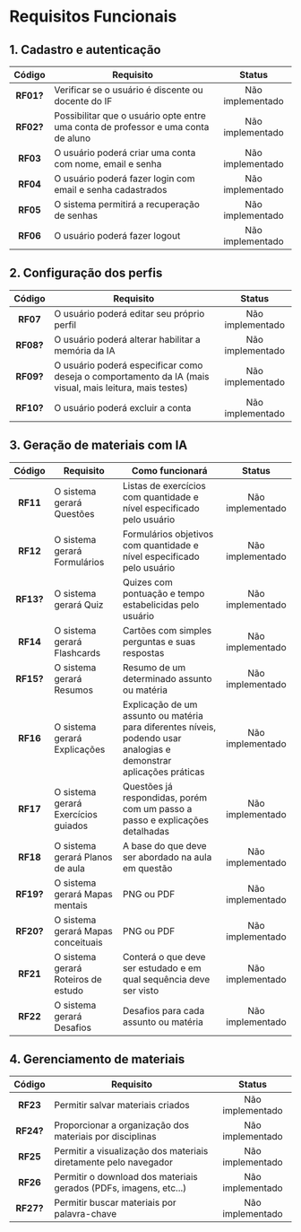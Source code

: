 # Requisitos Funcionais

## 1. Cadastro e autenticação

| Código | Requisito | Status |
| :----: | --------- | :----: |
| **RF01?** | Verificar se o usuário é discente ou docente do IF | Não implementado |
| **RF02?** | Possibilitar que o usuário opte entre uma conta de professor e uma conta de aluno | Não implementado |
| **RF03** | O usuário poderá criar uma conta com nome, email e senha | Não implementado |
| **RF04** | O usuário poderá fazer login com email e senha cadastrados | Não implementado |
| **RF05** | O sistema permitirá a recuperação de senhas | Não implementado |
| **RF06** | O usuário poderá fazer logout | Não implementado |

## 2. Configuração dos perfis

| Código  | Requisito | Status |
| :-----: | --------- | :----: |
| **RF07** | O usuário poderá editar seu próprio perfil | Não implementado |
| **RF08?** | O usuário poderá alterar habilitar a memória da IA | Não implementado |
| **RF09?** | O usuário poderá especificar como deseja o comportamento da IA (mais visual, mais leitura, mais testes) | Não implementado |
| **RF10?** | O usuário poderá excluir a conta | Não implementado |

## 3. Geração de materiais com IA

| Código | Requisito | Como funcionará | Status |
| :----: | --------- | --------------- | :----: |
| **RF11** | O sistema gerará Questões | Listas de exercícios com quantidade e nível especificado pelo usuário | Não implementado |
| **RF12** | O sistema gerará Formulários | Formulários objetivos com quantidade e nível especificado pelo usuário | Não implementado |
| **RF13?** | O sistema gerará Quiz | Quizes com pontuação e tempo estabelicidas pelo usuário | Não implementado |
| **RF14** | O sistema gerará Flashcards | Cartões com simples perguntas e suas respostas | Não implementado |
| **RF15?** | O sistema gerará Resumos | Resumo de um determinado assunto ou matéria | Não implementado |
| **RF16** | O sistema gerará Explicações | Explicação de um assunto ou matéria para diferentes níveis, podendo usar analogias e demonstrar aplicações práticas | Não implementado |
| **RF17** | O sistema gerará Exercícios guiados | Questões já respondidas, porém com um passo a passo e explicações detalhadas | Não implementado |
| **RF18** | O sistema gerará Planos de aula | A base do que deve ser abordado na aula em questão | Não implementado |
| **RF19?** | O sistema gerará Mapas mentais | PNG ou PDF | Não implementado |
| **RF20?** | O sistema gerará Mapas conceituais | PNG ou PDF | Não implementado |
| **RF21** | O sistema gerará Roteiros de estudo | Conterá o que deve ser estudado e em qual sequência deve ser visto | Não implementado |
| **RF22** | O sistema gerará Desafios | Desafios para cada assunto ou matéria | Não implementado |

## 4. Gerenciamento de materiais

| Código | Requisito | Status |
| :----: | --------- | :----: |
| **RF23** | Permitir salvar materiais criados | Não implementado |
| **RF24?** | Proporcionar a organização dos materiais por disciplinas | Não implementado |
| **RF25** | Permitir a visualização dos materiais diretamente pelo navegador | Não implementado |
| **RF26** | Permitir o download dos materiais gerados (PDFs, imagens, etc...) | Não implementado |
| **RF27?** | Permitir buscar materiais por palavra-chave | Não implementado |
